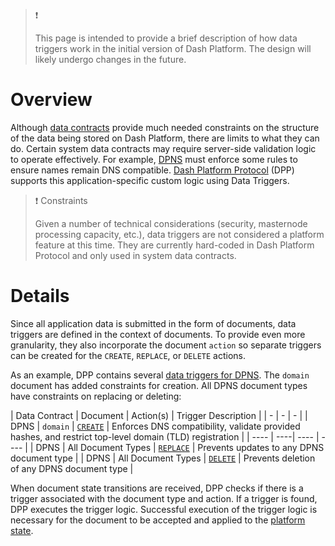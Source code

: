 >❗️
> 
> This page is intended to provide a brief description of how data triggers work in the initial version of Dash Platform. The design will likely undergo changes in the future.

# Overview

Although [data contracts](explanation-platform-protocol-data-contract) provide much needed constraints on the structure of the data being stored on Dash Platform, there are limits to what they can do. Certain system data contracts may require server-side validation logic to operate effectively. For example, [DPNS](doc:explanation-dpns) must enforce some rules to ensure names remain DNS compatible. [Dash Platform Protocol](explanation-platform-protocol) (DPP) supports this application-specific custom logic using Data Triggers.

> ❗️ Constraints
> 
> Given a number of technical considerations (security, masternode processing capacity, etc.), data triggers are not considered a platform feature at this time. They are currently hard-coded in Dash Platform Protocol and only used in system data contracts.

# Details

Since all application data is submitted in the form of documents, data triggers are defined in the context of documents. To provide even more granularity, they also incorporate the document `action` so separate triggers can be created for the `CREATE`, `REPLACE`, or `DELETE` actions.

As an example, DPP contains several [data triggers for DPNS](https://github.com/dashevo/platform/tree/master/packages/js-dpp/lib/dataTrigger/). The `domain` document has added constraints for creation. All DPNS document types have constraints on replacing or deleting:

| Data Contract | Document | Action(s) | Trigger Description |
| - | - | - |
| DPNS | `domain` | [`CREATE`](https://github.com/dashevo/platform/blob/master/packages/js-dpp/lib/dataTrigger/dpnsTriggers/createDomainDataTrigger.js) | Enforces DNS compatibility, validate provided hashes, and restrict top-level domain (TLD) registration |
| ---- | ----| ---- | ---- |
| DPNS | All Document Types | [`REPLACE`](https://github.com/dashevo/platform/blob/master/packages/js-dpp/lib/dataTrigger/rejectDataTrigger.js) | Prevents updates to any DPNS document type |
| DPNS | All Document Types | [`DELETE`](https://github.com/dashevo/platform/blob/master/packages/js-dpp/lib/dataTrigger/rejectDataTrigger.js) | Prevents deletion of any DPNS document type |

When document state transitions are received, DPP checks if there is a trigger associated with the document type and action. If a trigger is found, DPP executes the trigger logic. Successful execution of the trigger logic is necessary for the document to be accepted and applied to the [platform state](explanation-drive-platform-state).
